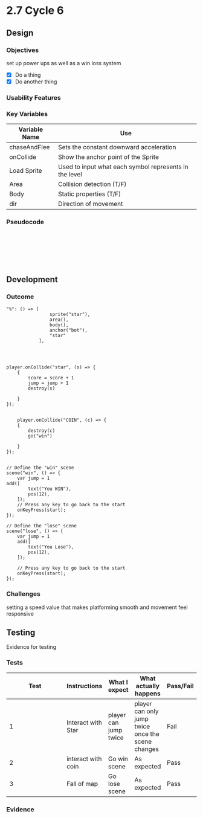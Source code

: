 # 2.7 Cycle 6

## Design

### Objectives

set up power ups as well as a win loss system

* [x] Do a thing
* [x] Do another thing

### Usability Features

### Key Variables

| Variable Name | Use                                                    |
| ------------- | ------------------------------------------------------ |
| chaseAndFlee  | Sets the constant downward acceleration                |
| onCollide     | Show the anchor point of the Sprite                    |
| Load Sprite   | Used to input what each symbol represents in the level |
| Area          | Collision detection (T/F)                              |
| Body          | Static properties (T/F)                                |
| dir           | Direction of movement                                  |

### Pseudocode

```




  
  
```

## Development&#x20;

### Outcome

```
"%": () => [
                sprite("star"),
                area(),
                body(),
                anchor("bot"),
                "star"
            ],        




player.onCollide("star", (s) => {
    {
        score = score + 1
        jump = jump + 1
        destroy(s)
       
    }
});


    player.onCollide("COIN", (c) => {
    {
        destroy(c)
        go("win")
       
    }
});
            
            
// Define the "win" scene
scene("win", () => {
    var jump = 1
add([
        text("You WIN"),
        pos(12),
    ]);
    // Press any key to go back to the start
    onKeyPress(start);
});

// Define the "lose" scene
scene("lose", () => {
    var jump = 1
    add([
        text("You Lose"),
        pos(12),
    ]);

    // Press any key to go back to the start
    onKeyPress(start);
});
```

### Challenges

setting a speed value that makes platforming smooth and movement feel responsive

## Testing

Evidence for testing

### Tests

<table data-full-width="true"><thead><tr><th width="136">Test</th><th>Instructions</th><th>What I expect</th><th>What actually happens</th><th>Pass/Fail</th></tr></thead><tbody><tr><td>1</td><td>Interact with Star</td><td>player can jump twice</td><td>player can only jump twice once the scene changes</td><td>Fail</td></tr><tr><td>2</td><td>interact with coin</td><td>Go win scene</td><td>As expected</td><td>Pass</td></tr><tr><td>3</td><td>Fall of map </td><td>Go lose scene </td><td>As expected</td><td>Pass</td></tr></tbody></table>

### Evidence

